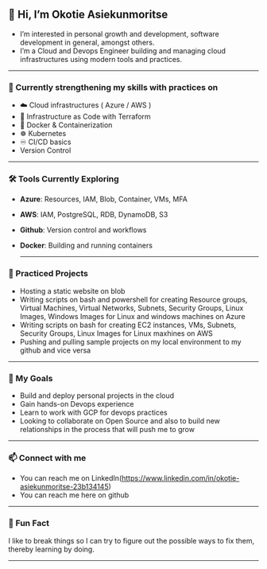  ## 👋 Hi, I’m Okotie Asiekunmoritse
- I’m interested in personal growth and development, software development in general, amongst others.
- I’m a Cloud and Devops Engineer building and managing cloud infrastructures using modern tools and practices.
  
---

 ### 🌱 Currently strengthening my skills with practices on 
- ☁️ Cloud infrastructures ( Azure / AWS )
- 📖 Infrastructure as Code with Terraform
- 🐳 Docker & Containerization
- ☸️ Kubernetes
- ♾️ CI/CD basics
- Version Control

---

 ### 🛠️ Tools Currently Exploring
- **Azure**: Resources, IAM, Blob, Container, VMs, MFA
- **AWS**: IAM, PostgreSQL, RDB, DynamoDB, S3
- **Github**: Version control and workflows
- **Docker**: Building and running containers  

  ---

 ### 🔧 Practiced Projects
- Hosting a static website on blob
- Writing scripts on bash and powershell for creating Resource groups, Virtual Machines, Virtual Networks, Subnets, Security Groups, Linux Images, Windows Images for Linux and windows machines on Azure
- Writing scripts on bash for creating EC2 instances, VMs, Subnets, Security Groups, Linux Images for Linux maxhines on AWS
- Pushing and pulling sample projects on my local environment to my github and vice versa

---

 ### 🎯 My Goals
- Build and deploy personal projects in the cloud
- Gain hands-on Devops experience
- Learn to work with GCP for devops practices
- Looking to collaborate on Open Source and also to build new relationships in the process that will push me to grow

---

 ### 📫 Connect with me
- You can reach me on LinkedIn(https://www.linkedin.com/in/okotie-asiekunmoritse-23b134145)
- You can reach me here on github

---
  
 ### 🌠 Fun Fact
 I like to break things so I can try to figure out the possible ways to fix them, thereby learning by doing.

---

<!---
OkotieAsiekunmoritse/OkotieAsiekunmoritse is a ✨ special ✨ repository because its `README.md` (this file) appears on your GitHub profile.
You can click the Preview link to take a look at your changes.
--->
